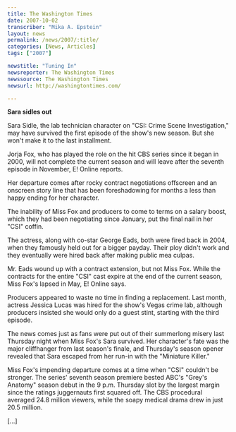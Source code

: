 ```yaml
---
title: The Washington Times
date: 2007-10-02
transcriber: "Mika A. Epstein"
layout: news
permalink: /news/2007/:title/
categories: [News, Articles]
tags: ["2007"]

newstitle: "Tuning In"
newsreporter: The Washington Times
newssource: The Washington Times
newsurl: http://washingtontimes.com/

---
```


**Sara sidles out**

Sara Sidle, the lab technician character on "CSI: Crime Scene Investigation," may have survived the first episode of the show's new season. But she won't make it to the last installment.

Jorja Fox, who has played the role on the hit CBS series since it began in 2000, will not complete the current season and will leave after the seventh episode in November, E! Online reports.

Her departure comes after rocky contract negotiations offscreen and an onscreen story line that has been foreshadowing for months a less than happy ending for her character.

The inability of Miss Fox and producers to come to terms on a salary boost, which they had been negotiating since January, put the final nail in her "CSI" coffin.

The actress, along with co-star George Eads, both were fired back in 2004, when they famously held out for a bigger payday. Their ploy didn't work and they eventually were hired back after making public mea culpas.

Mr. Eads wound up with a contract extension, but not Miss Fox. While the contracts for the entire "CSI" cast expire at the end of the current season, Miss Fox's lapsed in May, E! Online says.

Producers appeared to waste no time in finding a replacement. Last month, actress Jessica Lucas was hired for the show's Vegas crime lab, although producers insisted she would only do a guest stint, starting with the third episode.

The news comes just as fans were put out of their summerlong misery last Thursday night when Miss Fox's Sara survived. Her character's fate was the major cliffhanger from last season's finale, and Thursday's season opener revealed that Sara escaped from her run-in with the "Miniature Killer."

Miss Fox's impending departure comes at a time when "CSI" couldn't be stronger. The series' seventh season premiere bested ABC's "Grey's Anatomy" season debut in the 9 p.m. Thursday slot by the largest margin since the ratings juggernauts first squared off. The CBS procedural averaged 24.8 million viewers, while the soapy medical drama drew in just 20.5 million.

[...]
